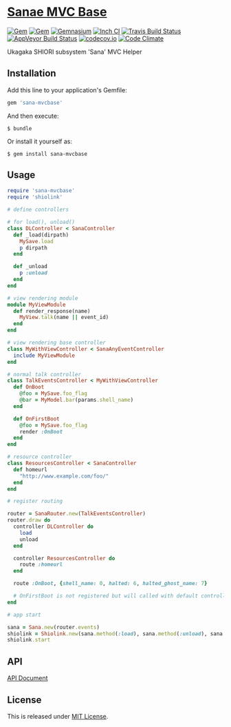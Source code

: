 # [Sanae MVC Base](https://github.com/Narazaka/sana-mvcbase)

[![Gem](https://img.shields.io/gem/v/sana-mvcbase.svg)](https://rubygems.org/gems/sana-mvcbase)
[![Gem](https://img.shields.io/gem/dtv/sana-mvcbase.svg)](https://rubygems.org/gems/sana-mvcbase)
[![Gemnasium](https://gemnasium.com/Narazaka/sana-mvcbase.svg)](https://gemnasium.com/Narazaka/sana-mvcbase)
[![Inch CI](http://inch-ci.org/github/Narazaka/sana-mvcbase.svg)](http://inch-ci.org/github/Narazaka/sana-mvcbase)
[![Travis Build Status](https://travis-ci.org/Narazaka/sana-mvcbase.svg)](https://travis-ci.org/Narazaka/sana-mvcbase)
[![AppVeyor Build Status](https://ci.appveyor.com/api/projects/status/github/Narazaka/sana-mvcbase?svg=true)](https://ci.appveyor.com/project/Narazaka/sana-mvcbase)
[![codecov.io](https://codecov.io/github/Narazaka/sana-mvcbase/coverage.svg?branch=master)](https://codecov.io/github/Narazaka/sana-mvcbase?branch=master)
[![Code Climate](https://codeclimate.com/github/Narazaka/sana-mvcbase/badges/gpa.svg)](https://codeclimate.com/github/Narazaka/sana-mvcbase)

Ukagaka SHIORI subsystem 'Sana' MVC Helper

## Installation

Add this line to your application's Gemfile:

```ruby
gem 'sana-mvcbase'
```

And then execute:

    $ bundle

Or install it yourself as:

    $ gem install sana-mvcbase

## Usage

```ruby
require 'sana-mvcbase'
require 'shiolink'

# define controllers

# for load(), unload()
class DLController < SanaController
  def _load(dirpath)
    MySave.load
    p dirpath
  end

  def _unload
    p :unload
  end
end

# view rendering module
module MyViewModule
  def render_response(name)
    MyView.talk(name || event_id)
  end
end

# view rendering base controller
class MyWithViewController < SanaAnyEventController
  include MyViewModule
end

# normal talk controller
class TalkEventsController < MyWithViewController
  def OnBoot
    @foo = MySave.foo_flag
    @bar = MyModel.bar(params.shell_name)
  end

  def OnFirstBoot
    @foo = MySave.foo_flag
    render :OnBoot
  end
end

# resource controller
class ResourcesController < SanaController
  def homeurl
    "http://www.example.com/foo/"
  end
end

# register routing

router = SanaRouter.new(TalkEventsController)
router.draw do
  controller DLController do
    load
    unload
  end

  controller ResourcesController do
    route :homeurl
  end

  route :OnBoot, {shell_name: 0, halted: 6, halted_ghost_name: 7}

  # OnFirstBoot is not registered but will called with default controller (= TalkEventsController)
end

# app start

sana = Sana.new(router.events)
shiolink = Shiolink.new(sana.method(:load), sana.method(:unload), sana.method(:request))
shiolink.start
```

## API

[API Document](http://www.rubydoc.info/github/Narazaka/sana-mvcbase)

## License

This is released under [MIT License](http://narazaka.net/license/MIT?2016).
